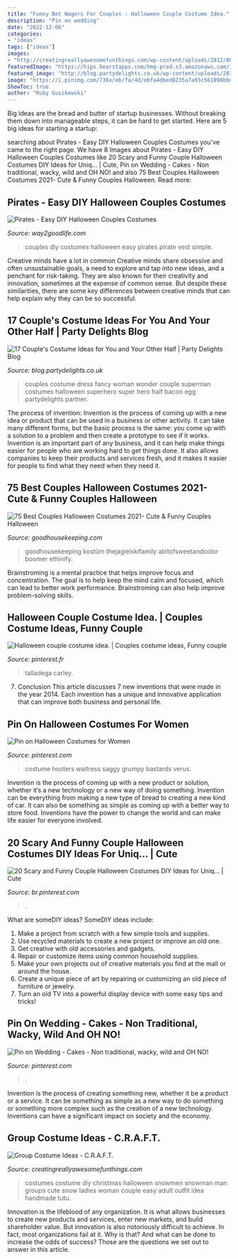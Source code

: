 ```yaml
---
title: "Funny Bet Wagers For Couples : Halloween Couple Costume Idea."
description: "Pin on wedding"
date: "2022-12-06"
categories:
- "ideas"
tags: ["ideas"]
images:
- "http://creatingreallyawesomefunthings.com/wp-content/uploads/2012/08/376053_10101191618234425_530283058_n.jpg"
featuredImage: "https://hips.hearstapps.com/hmg-prod.s3.amazonaws.com/images/old-married-couple-couple-halloween-costume-1560363505.jpg?crop=0.9965986394557823xw:1xh;center,top&amp;resize=480:*"
featured_image: "http://blog.partydelights.co.uk/wp-content/uploads/2017/01/Superman-and-Wonder-Woman-Couples-Costume.jpg"
image: "https://i.pinimg.com/736x/eb/fa/4d/ebfa4dbed8235a7a93c561890bbd8610.jpg"
ShowToc: true
author: "Ruby Gusikowski"
---
```



Big ideas are the bread and butter of startup businesses. Without breaking them down into manageable steps, it can be hard to get started. Here are 5 big ideas for starting a startup: 

	

		
searching about Pirates - Easy DIY Halloween Couples Costumes you've came to the right page. We have 8 Images about Pirates - Easy DIY Halloween Couples Costumes like 20 Scary and Funny Couple Halloween Costumes DIY Ideas for Uniq… | Cute, Pin on Wedding - Cakes - Non traditional, wacky, wild and OH NO! and also 75 Best Couples Halloween Costumes 2021- Cute &amp; Funny Couples Halloween. Read more:
		
    
## Pirates - Easy DIY Halloween Couples Costumes

<img loading=lazy src="http://www.way2goodlife.com/wp-content/uploads/2015/09/Pirates-Easy-DIY-Halloween-Couples-Costumes-upclose.jpg" onerror="this.onerror=null;this.src='https://tse1.mm.bing.net/th?id=OIP.bSRn_2IRXxXGmjjukGuFvQHaGS&amp;pid=15.1';" alt="Pirates - Easy DIY Halloween Couples Costumes">

_Source: way2goodlife.com_

>couples diy costumes halloween easy pirates pirate vest simple. 

	

Creative minds have a lot in common
Creative minds share obsessive and often unsustainable goals, a need to explore and tap into new ideas, and a penchant for risk-taking. They are also known for their creativity and innovation, sometimes at the expense of common sense. But despite these similarities, there are some key differences between creative minds that can help explain why they can be so successful.

    
## 17 Couple&#039;s Costume Ideas For You And Your Other Half | Party Delights Blog

<img loading=lazy src="http://blog.partydelights.co.uk/wp-content/uploads/2017/01/Superman-and-Wonder-Woman-Couples-Costume.jpg" onerror="this.onerror=null;this.src='https://tse2.mm.bing.net/th?id=OIP.hEpnFM03Jny_CGCtHzcghAHaJH&amp;pid=15.1';" alt="17 Couple&#039;s Costume Ideas for You and Your Other Half | Party Delights Blog">

_Source: blog.partydelights.co.uk_

>couples costume dress fancy woman wonder couple superman costumes halloween superhero super hero half bacon egg partydelights partner. 

	

The process of invention:
Invention is the process of coming up with a new idea or product that can be used in a business or other activity. It can take many different forms, but the basic process is the same: you come up with a solution to a problem and then create a prototype to see if it works.
Invention is an important part of any business, and it can help make things easier for people who are working hard to get things done. It also allows companies to keep their products and services fresh, and it makes it easier for people to find what they need when they need it.

    
## 75 Best Couples Halloween Costumes 2021- Cute &amp; Funny Couples Halloween

<img loading=lazy src="https://hips.hearstapps.com/hmg-prod.s3.amazonaws.com/images/old-married-couple-couple-halloween-costume-1560363505.jpg?crop=0.9965986394557823xw:1xh;center,top&amp;resize=480:*" onerror="this.onerror=null;this.src='https://tse3.mm.bing.net/th?id=OIP.RVXe1tIEY6DAk8Wie0qUvQHaLH&amp;pid=15.1';" alt="75 Best Couples Halloween Costumes 2021- Cute &amp; Funny Couples Halloween">

_Source: goodhousekeeping.com_

>goodhousekeeping kostüm thejagielskifamily abitofsweetandcolor boomer ethinify. 

	

Brainstroming is a mental practice that helps improve focus and concentration. The goal is to help keep the mind calm and focused, which can lead to better work performance. Brainstroming can also help improve problem-solving skills.

    
## Halloween Couple Costume Idea. | Couples Costume Ideas, Funny Couple

<img loading=lazy src="https://i.pinimg.com/originals/8b/e7/e8/8be7e8312847e3ee98d6025ab765a262.jpg" onerror="this.onerror=null;this.src='https://tse3.mm.bing.net/th?id=OIP.7Rva5T3_n7aUNMypZIZAOgHaJ4&amp;pid=15.1';" alt="Halloween couple costume idea. | Couples costume ideas, Funny couple">

_Source: pinterest.fr_

>talladega carley. 

	

7. Conclusion
This article discusses 7 new inventions that were made in the year 2014. Each invention has a unique and innovative application that can improve both business and personal life.

    
## Pin On Halloween Costumes For Women

<img loading=lazy src="https://i.pinimg.com/originals/d3/6a/76/d36a76dda892bdbefd8fb6f15c102561.jpg" onerror="this.onerror=null;this.src='https://tse3.mm.bing.net/th?id=OIP.IaPJ7WqPOTo8UB1Pb2YvogHaJI&amp;pid=15.1';" alt="Pin on Halloween Costumes for Women">

_Source: pinterest.com_

>costume hooters waitress saggy grumpy bastards verus. 

	

Invention is the process of coming up with a new product or solution, whether it’s a new technology or a new way of doing something. Invention can be everything from making a new type of bread to creating a new kind of car. It can also be something as simple as coming up with a better way to store food. Inventions have the power to change the world and can make life easier for everyone involved.

    
## 20 Scary And Funny Couple Halloween Costumes DIY Ideas For Uniq… | Cute

<img loading=lazy src="https://i.pinimg.com/originals/77/de/ed/77deed533038ea41af45d8e932d82ac9.jpg" onerror="this.onerror=null;this.src='https://tse2.mm.bing.net/th?id=OIP.Hq00oscIt9M8qtyB9bAMMQHaJ4&amp;pid=15.1';" alt="20 Scary and Funny Couple Halloween Costumes DIY Ideas for Uniq… | Cute">

_Source: br.pinterest.com_

>. 

	

What are someDIY ideas?
SomeDIY ideas include:
1. Make a project from scratch with a few simple tools and supplies. 
2. Use recycled materials to create a new project or improve an old one. 
3. Get creative with old accessories and gadgets. 
4. Repair or customize items using common household supplies. 
5. Make your own projects out of creative materials you find at the mall or around the house. 
6. Create a unique piece of art by repairing or customizing an old piece of furniture or jewelry. 
7. Turn an old TV into a powerful display device with some easy tips and tricks!

    
## Pin On Wedding - Cakes - Non Traditional, Wacky, Wild And OH NO!

<img loading=lazy src="https://i.pinimg.com/736x/eb/fa/4d/ebfa4dbed8235a7a93c561890bbd8610.jpg" onerror="this.onerror=null;this.src='https://tse3.mm.bing.net/th?id=OIP.DuVMlpFUvYz3Ib13tDdonAHaJW&amp;pid=15.1';" alt="Pin on Wedding - Cakes - Non traditional, wacky, wild and OH NO!">

_Source: pinterest.com_

>. 

	

Invention is the process of creating something new, whether it be a product or a service. It can be something as simple as a new way to do something or something more complex such as the creation of a new technology. Inventions can have a significant impact on society and the economy.

    
## Group Costume Ideas - C.R.A.F.T.

<img loading=lazy src="http://creatingreallyawesomefunthings.com/wp-content/uploads/2012/08/376053_10101191618234425_530283058_n.jpg" onerror="this.onerror=null;this.src='https://tse2.mm.bing.net/th?id=OIP.vnpGtRCCdTmDYXlyqIbmowHaJ7&amp;pid=15.1';" alt="Group Costume Ideas - C.R.A.F.T.">

_Source: creatingreallyawesomefunthings.com_

>costumes costume diy christmas halloween snowmen snowman man groups cute snow ladies woman couple easy adult outfit idea handmade tutu. 

	

Innovation is the lifeblood of any organization. It is what allows businesses to create new products and services, enter new markets, and build shareholder value. But innovation is also notoriously difficult to achieve. In fact, most organizations fail at it. Why is that? And what can be done to increase the odds of success? Those are the questions we set out to answer in this article.

